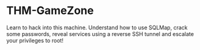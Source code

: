 # THM-GameZone
Learn to hack into this machine. Understand how to use SQLMap, crack some passwords, reveal services using a reverse SSH tunnel and escalate your privileges to root!
